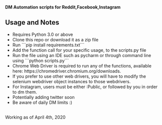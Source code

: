 <strong>DM Automation scripts for Reddit,Facebook,Instagram</strong>

## Usage and Notes
<ul>
	<li>Requires Python 3.0 or above</li>
	<li>Clone this repo or download it as a zip file</li>
	<li>Run ```pip install requirements.txt```</li>
	<li>Add the function call for your specific usage, to the scripts.py file</li>
	<li>Run the file using an IDE such as pycharm or through command line using ```python scripts.py```</li>
	<li>Chrome Web Driver is required to run any of the functions, available here: https://chromedriver.chromium.org/downloads.</li>
	<li>If you prefer to use other web drivers, you will have to modify the selenium webdriver object instances to those webdrivers.</li>
	<li>For Instagram, users must be either :Public, or followed by you in order to dm them.</li>
	<li>Potentially adding twitter soon</li>
	<li>Be aware of daily DM limits :)</li>
</ul>
 
 <br>
Working as of April 4th, 2020
